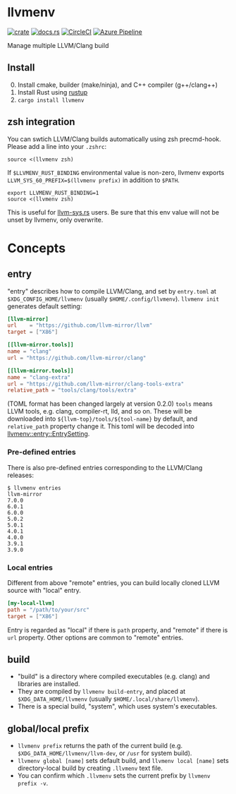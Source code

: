 llvmenv
=========

[![crate](https://img.shields.io/crates/v/llvmenv.svg)](https://crates.io/crates/llvmenv)
[![docs.rs](https://docs.rs/llvmenv/badge.svg)](https://docs.rs/llvmenv)
[![CircleCI](https://circleci.com/gh/termoshtt/llvmenv.svg?style=shield)](https://circleci.com/gh/termoshtt/llvmenv)
[![Azure Pipeline](https://dev.azure.com/termoshtt2/GitHub%20CI/_apis/build/status/termoshtt.llvmenv)](https://dev.azure.com/termoshtt2/GitHub%20CI/_build/latest?definitionId=1)

Manage multiple LLVM/Clang build

Install
-------
0. Install cmake, builder (make/ninja), and C++ compiler (g++/clang++)
1. Install Rust using [rustup](https://github.com/rust-lang-nursery/rustup.rs)
2. `cargo install llvmenv`

zsh integration
-----
You can swtich LLVM/Clang builds automatically using zsh precmd-hook. Please add a line into your `.zshrc`:

```
source <(llvmenv zsh)
```

If `$LLVMENV_RUST_BINDING` environmental value is non-zero, llvmenv exports `LLVM_SYS_60_PREFIX=$(llvmenv prefix)` in addition to `$PATH`.

```
export LLVMENV_RUST_BINDING=1
source <(llvmenv zsh)
```

This is useful for [llvm-sys.rs](https://github.com/tari/llvm-sys.rs) users. Be sure that this env value will not be unset by llvmenv, only overwrite.

Concepts
=========

entry
------
"entry" describes how to compile LLVM/Clang, and set by `entry.toml` at `$XDG_CONFIG_HOME/llvmenv` (usually `$HOME/.config/llvmenv`).
`llvmenv init` generates default setting:

```toml
[llvm-mirror]
url    = "https://github.com/llvm-mirror/llvm"
target = ["X86"]

[[llvm-mirror.tools]]
name = "clang"
url = "https://github.com/llvm-mirror/clang"

[[llvm-mirror.tools]]
name = "clang-extra"
url = "https://github.com/llvm-mirror/clang-tools-extra"
relative_path = "tools/clang/tools/extra"
```

(TOML format has been changed largely at version 0.2.0)
`tools` means LLVM tools, e.g. clang, compiler-rt, lld, and so on.
These will be downloaded into `${llvm-top}/tools/${tool-name}` by default,
and `relative_path` property change it.
This toml will be decoded into [llvmenv::entry::EntrySetting][EntrySetting].

[EntrySetting]: https://docs.rs/llvmenv/0.2.1/llvmenv/entry/struct.EntrySetting.html

### Pre-defined entries

There is also pre-defined entries corresponding to the LLVM/Clang releases:

```
$ llvmenv entries
llvm-mirror
7.0.0
6.0.1
6.0.0
5.0.2
5.0.1
4.0.1
4.0.0
3.9.1
3.9.0
```

### Local entries
Different from above "remote" entries, you can build locally cloned LLVM source with "local" entry.

```toml
[my-local-llvm]
path = "/path/to/your/src"
target = ["X86"]
```

Entry is regarded as "local" if there is `path` property, and "remote" if there is `url` property.
Other options are common to "remote" entries.

build
------
- "build" is a directory where compiled executables (e.g. clang) and libraries are installed.
- They are compiled by `llvmenv build-entry`, and placed at `$XDG_DATA_HOME/llvmenv` (usually `$HOME/.local/share/llvmenv`).
- There is a special build, "system", which uses system's executables.

global/local prefix
--------------------
- `llvmenv prefix` returns the path of the current build (e.g. `$XDG_DATA_HOME/llvmenv/llvm-dev`, or `/usr` for system build).
- `llvmenv global [name]` sets default build, and `llvmenv local [name]` sets directory-local build by creating `.llvmenv` text file.
- You can confirm which `.llvmenv` sets the current prefix by `llvmenv prefix -v`.
